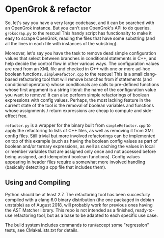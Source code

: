 # OpenGrok & refactor #

So, let's say you have a very large codebase, and it can be searched with an OpenGrok instance. But you can't use OpenGrok's API to do queries. `grokscrap.py` to the rescue! This handy script has functionalty to make it easy to scrape OpenGrok, reading the files that have some substring (and all the lines in each file with instances of the substring).

Moreover, let's say you have the task to remove dead simple configuration values that select between branches in conditional statements in C++, and help decide the control flow in other various ways. The configuration values are read from an XML file and checked in C++ with one or more ad-hoc boolean functions. `simpleRefactor.cpp` to the rescue! This is a small clang-based refactoring tool that will remove branches from if statements (and conditional operators) whose conditionals are calls to pre-defined functions whose first argument is a string literal: the name of the configuration value you want to remove! It can also perform simple refactorings of boolean expressions with config values. Perhaps, the most lacking feature in the current state of the tool is the removal of boolean variables and functions whose assignments / return expressions are cheap to compute and side-effect free.

`refactor.py` is a wrapper for the binary built from `simpleRefactor.cpp` to apply the refactoring to lists of C++ files, as well as removing it from XML config files. Still trivial but more involved refactorings can be implemented on top of this example (such as having the boolean config values as part of boolean and/or ternary expressions, as well as caching the values in local or member variables that are assigned only once and not accessed before being assigned, and idempotent boolean functions). Config values appearing in header files require a somewhat more involved handling (basically detecting a cpp file that includes them).

## Using and Compiling ##

Python should be at least 2.7. The refactoring tool has been succesfully compiled with a clang 6.0 binary distribution (the one packaged in debian unstable) as of August 2018, will probably work for previous ones having the AST Matcher library. This repo is not intended as a finished, ready-to-use refactoring tool, but as a base to be adapted to each specific use case.

The build system includes commands to run/accept some "regression" tests, see CMakeLists.txt for details.

